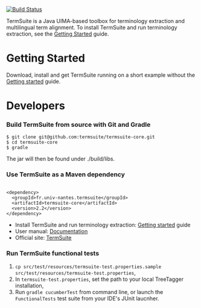 [![Build Status](https://travis-ci.org/termsuite/termsuite-core.svg?branch=master)](https://travis-ci.org/termsuite/termsuite-core)

TermSuite is a Java UIMA-based toolbox for terminology extraction and multilingual term alignment. To install TermSuite and run terminology extraction, see the [Getting Started](http://termsuite.github.io/getting-started/) guide.


# Getting Started

Download, install and get TermSuite running on a short example without the [Getting started](http://termsuite.github.io/getting-started/) guide.

# Developers

### Build TermSuite from source with Git and Gradle

~~~
$ git clone git@github.com:termsuite/termsuite-core.git
$ cd termsuite-core
$ gradle
~~~

The jar will then be found under ./build/libs.

### Use TermSuite as a Maven dependency

~~~

<dependency>
  <groupId>fr.univ-nantes.termsuite</groupId>
  <artifactId>termsuite-core</artifactId>
  <version>2.2</version>
</dependency>

~~~


 * Install TermSuite and run terminology extraction: [Getting started](http://termsuite.github.io/getting-started/) guide
 * User manual: [Documentation](http://termsuite.github.io/documentation/introduction/)
 * Official site: [TermSuite](http://termsuite.github.io/)


### Run TermSuite functional tests

 1. `cp src/test/resources/termsuite-test.properties.sample src/test/resources/termsuite-test.properties`,
 2. In `termsuite-test.properties`, set the path to your local TreeTagger installation,
 3. Run `gradle cucumberTest` from command line, or launch the `FunctionalTests` test suite from your IDE's JUnit laucnher.
  

